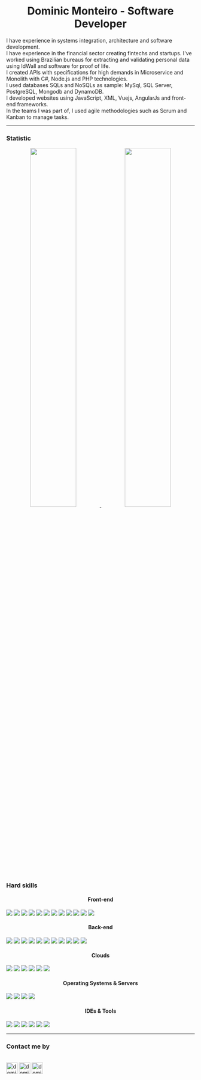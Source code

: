 <div align="center">
    <h1 align="center">Dominic Monteiro - Software Developer</h1>
    <p align="left">
        I have experience in systems integration, architecture and software development.<br>
        I have experience in the financial sector creating fintechs and startups. I've worked using Brazilian bureaus for extracting and validating personal data using IdWall and software for proof of life.<br>
        I created APIs with specifications for high demands in Microservice and Monolith with C#, Node.js and PHP
        technologies.<br>
        I used databases SQLs and NoSQLs as sample: MySql, SQL Server, PostgreSQL, Mongodb and DynamoDB.<br>
        I developed websites using JavaScript, XML, Vuejs, AngularJs and front-end frameworks.<br>
        In the teams I was part of, I used agile methodologies such as Scrum and Kanban to manage tasks.
    </p>
</div>

---

<div>
    <h3>Statistic</h3>
    <p align="center">
        <a href="https://github.com/dominicmonteiro/">
            <img width="49.5%"
                src="https://github-readme-stats.vercel.app/api?username=dominicmonteiro&show_icons=true&theme=gruvbox&hide_border=true" />
            <img width="49.5%"
                src="https://github-readme-streak-stats.herokuapp.com/?user=dominicmonteiro&theme=gruvbox&hide_border=true" />
        </a>
    </p>
    <h3>Hard skills</h3>
    <div>
    <h4 align="center">Front-end</h4>
    <img src="https://img.shields.io/badge/HTML5-E34F26?style=for-the-badge&logo=html5&logoColor=white" />
    <img src="https://img.shields.io/badge/CSS3-1572B6?style=for-the-badge&logo=css3&logoColor=white" />
    <img src="https://img.shields.io/badge/JavaScript-323330?style=for-the-badge&logo=javascript&logoColor=F7DF1E" />
    <img src="https://img.shields.io/badge/TypeScript-007ACC?style=for-the-badge&logo=typescript&logoColor=white" />
    <img src="https://img.shields.io/badge/Markdown-000000?style=for-the-badge&logo=markdown&logoColor=white" />
    <img src="https://img.shields.io/badge/Node.js-339933?style=for-the-badge&logo=nodedotjs&logoColor=white" />
    <img src="https://img.shields.io/badge/npm-CB3837?style=for-the-badge&logo=npm&logoColor=white" />
    <img src="https://img.shields.io/badge/React-20232A?style=for-the-badge&logo=react&logoColor=61DAFB" />
    <img src="https://img.shields.io/badge/Angular-DD0031?style=for-the-badge&logo=angular&logoColor=white" />
    <img src="https://img.shields.io/badge/Svelte-FF3E00?style=for-the-badge&logo=svelte&logoColor=white" />
    <img src="https://img.shields.io/badge/Next.js-000000?style=for-the-badge&logo=nextdotjs&logoColor=white" />
    <img src="https://img.shields.io/badge/Bootstrap-563D7C?style=for-the-badge&logo=bootstrap&logoColor=white" />
    <h4 align="center">Back-end</h4>
    <img src="https://img.shields.io/badge/PHP-777BB4?style=for-the-badge&logo=php&logoColor=white" />
    <img src="https://img.shields.io/badge/C%23-239120?style=for-the-badge&logo=c-sharp&logoColor=white" />
    <img src="https://img.shields.io/badge/Node.js-339933?style=for-the-badge&logo=nodedotjs&logoColor=white" />
    <img src="https://img.shields.io/badge/npm-CB3837?style=for-the-badge&logo=npm&logoColor=white" />
    <img src="https://img.shields.io/badge/Express.js-000000?style=for-the-badge&logo=express&logoColor=white" />
    <img src="https://img.shields.io/badge/MySQL-00000F?style=for-the-badge&logo=mysql&logoColor=white" />
    <img src="https://img.shields.io/badge/PostgreSQL-316192?style=for-the-badge&logo=postgresql&logoColor=white" />
    <img src="https://img.shields.io/badge/MongoDB-4EA94B?style=for-the-badge&logo=mongodb&logoColor=white" />
    <img src="https://img.shields.io/badge/Socket.io-010101?style=for-the-badge&logo=socketdotio&logoColor=white" />
    <img src="https://img.shields.io/badge/JSON Web Tokens-000000?style=for-the-badge&logo=jsonwebtoken&logoColor=white" />
    <img src="https://img.shields.io/badge/NGINX-009639?style=for-the-badge&logo=nginx&logoColor=white" />
    <h4 align="center">Clouds</h4>
    <img src="https://img.shields.io/badge/Amazon AWS-232F3E?style=for-the-badge&logo=amazonaws&logoColor=white" />
    <img src="https://img.shields.io/badge/Google Cloud-4285F4?style=for-the-badge&logo=googlecloud&logoColor=white" />
    <img src="https://img.shields.io/badge/DigitalOcean-0080FF?style=for-the-badge&logo=digitalocean&logoColor=white" />
    <img src="https://img.shields.io/badge/Cloudflare-F38020?style=for-the-badge&logo=cloudflare&logoColor=white" />
    <img src="https://img.shields.io/badge/Cloudinary-FF0000?style=for-the-badge&logo=cloudinary&logoColor=white" />
        <img src="https://img.shields.io/badge/Firebase-FFCA28?style=for-the-badge&logo=firebase&logoColor=black" />
    <h4 align="center">Operating Systems & Servers</h4>
    <img src="https://img.shields.io/badge/Ubuntu-E95420?style=for-the-badge&logo=ubuntu&logoColor=white" />
    <img src="https://img.shields.io/badge/Linux-FCC624?style=for-the-badge&logo=linux&logoColor=black" />
    <img src="https://img.shields.io/badge/Windows-0078D6?style=for-the-badge&logo=windows&logoColor=white" />
    <img src="https://img.shields.io/badge/mac%20os-000000?style=for-the-badge&logo=apple&logoColor=white" />
    <h4 align="center">IDEs & Tools</h4>
    <img src="https://img.shields.io/badge/Windows Terminal-4D4D4D?style=for-the-badge&logo=windowsterminal&logoColor=white" />
    <img src="https://img.shields.io/badge/Visual Studio Code-007ACC?style=for-the-badge&logo=visualstudiocode&logoColor=white" />
    <img src="https://img.shields.io/badge/IntelliJ IDEA-000000?style=for-the-badge&logo=intellijidea&logoColor=white" />
    <img src="https://img.shields.io/badge/vim-019733?style=for-the-badge&logo=vim&logoColor=white" />
    <img src="https://img.shields.io/badge/Postman-FF6C37?style=for-the-badge&logo=postman&logoColor=white" />
    <img src="https://img.shields.io/badge/Insomnia-5849BE?style=for-the-badge&logo=insomnia&logoColor=white" />
    </div>
</div>

---

<div>
    <h3>Contact me by</h3>
    <p>
        <br />
        <a href="https://www.linkedin.com/in/dominic-monteiro" target="blank"><img align="center"
                src="https://img.shields.io/badge/linkedin-%231DA1F2.svg?style=for-the-badge&logo=linkedin&logoColor=white"
                alt="dominic" height="30" /></a>
        <a href="mailto:contato@dominicmonteiro.com" target="blank"><img align="center"
                src="https://img.shields.io/badge/gmail-EA4335.svg?style=for-the-badge&logo=gmail&logoColor=white"
                alt="dominic" height="30" /></a>
        <a href="https://wa.me/+5511984366281" target="blank"><img align="center"
                src="https://img.shields.io/badge/whatsapp-4B7F1.svg?style=for-the-badge&logo=whatsapp&logoColor=white"
                alt="dominicmonteiro" height="30" /></a>
        <br>
    </p>
</div>
